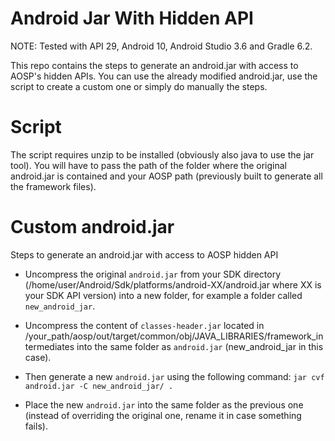 # Android Jar With Hidden API

NOTE: Tested with API 29, Android 10, Android Studio 3.6 and Gradle 6.2.

This repo contains the steps to generate an android.jar with access to AOSP's hidden APIs. You can use the already modified android.jar, use the script to create a custom one or simply do manually the steps.

# Script

The script requires unzip to be installed (obviously also java to use the jar tool). You will have to pass the path of the folder where the original android.jar is contained and your AOSP path (previously built to generate all the framework files).

# Custom android.jar

Steps to generate an android.jar with access to AOSP hidden API

- Uncompress the original `android.jar` from your SDK directory (/home/user/Android/Sdk/platforms/android-XX/android.jar where XX is your SDK API version) into a new folder, for example a folder called `new_android_jar`.

- Uncompress the content of `classes-header.jar` located in /your_path/aosp/out/target/common/obj/JAVA_LIBRARIES/framework_intermediates into the same folder as `android.jar` (new_android_jar in this case).

- Then generate a new `android.jar` using the following command: `jar cvf android.jar -C new_android_jar/ .`

- Place the new `android.jar` into the same folder as the previous one (instead of overriding the original one, rename it in case something fails).
